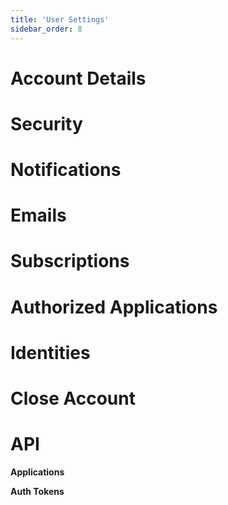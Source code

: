 ```yaml
---
title: 'User Settings'
sidebar_order: 8
---
```


# Account Details

# Security

# Notifications

# Emails

# Subscriptions

# Authorized Applications

# Identities

# Close Account

# API

**Applications**

**Auth Tokens**